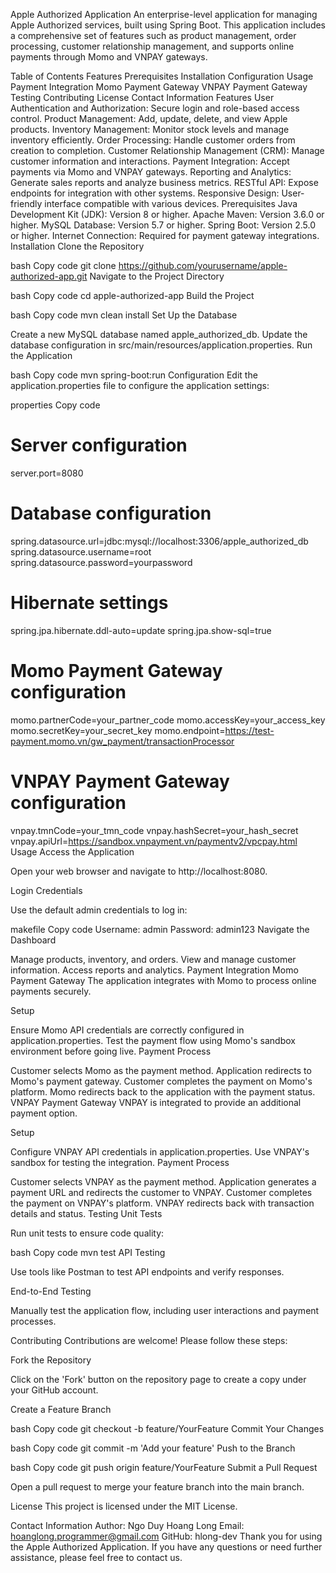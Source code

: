 Apple Authorized Application
An enterprise-level application for managing Apple Authorized services, built using Spring Boot. This application includes a comprehensive set of features such as product management, order processing, customer relationship management, and supports online payments through Momo and VNPAY gateways.

Table of Contents
Features
Prerequisites
Installation
Configuration
Usage
Payment Integration
Momo Payment Gateway
VNPAY Payment Gateway
Testing
Contributing
License
Contact Information
Features
User Authentication and Authorization: Secure login and role-based access control.
Product Management: Add, update, delete, and view Apple products.
Inventory Management: Monitor stock levels and manage inventory efficiently.
Order Processing: Handle customer orders from creation to completion.
Customer Relationship Management (CRM): Manage customer information and interactions.
Payment Integration: Accept payments via Momo and VNPAY gateways.
Reporting and Analytics: Generate sales reports and analyze business metrics.
RESTful API: Expose endpoints for integration with other systems.
Responsive Design: User-friendly interface compatible with various devices.
Prerequisites
Java Development Kit (JDK): Version 8 or higher.
Apache Maven: Version 3.6.0 or higher.
MySQL Database: Version 5.7 or higher.
Spring Boot: Version 2.5.0 or higher.
Internet Connection: Required for payment gateway integrations.
Installation
Clone the Repository

bash
Copy code
git clone https://github.com/yourusername/apple-authorized-app.git
Navigate to the Project Directory

bash
Copy code
cd apple-authorized-app
Build the Project

bash
Copy code
mvn clean install
Set Up the Database

Create a new MySQL database named apple_authorized_db.
Update the database configuration in src/main/resources/application.properties.
Run the Application

bash
Copy code
mvn spring-boot:run
Configuration
Edit the application.properties file to configure the application settings:

properties
Copy code
# Server configuration
server.port=8080

# Database configuration
spring.datasource.url=jdbc:mysql://localhost:3306/apple_authorized_db
spring.datasource.username=root
spring.datasource.password=yourpassword

# Hibernate settings
spring.jpa.hibernate.ddl-auto=update
spring.jpa.show-sql=true

# Momo Payment Gateway configuration
momo.partnerCode=your_partner_code
momo.accessKey=your_access_key
momo.secretKey=your_secret_key
momo.endpoint=https://test-payment.momo.vn/gw_payment/transactionProcessor

# VNPAY Payment Gateway configuration
vnpay.tmnCode=your_tmn_code
vnpay.hashSecret=your_hash_secret
vnpay.apiUrl=https://sandbox.vnpayment.vn/paymentv2/vpcpay.html
Usage
Access the Application

Open your web browser and navigate to http://localhost:8080.

Login Credentials

Use the default admin credentials to log in:

makefile
Copy code
Username: admin
Password: admin123
Navigate the Dashboard

Manage products, inventory, and orders.
View and manage customer information.
Access reports and analytics.
Payment Integration
Momo Payment Gateway
The application integrates with Momo to process online payments securely.

Setup

Ensure Momo API credentials are correctly configured in application.properties.
Test the payment flow using Momo's sandbox environment before going live.
Payment Process

Customer selects Momo as the payment method.
Application redirects to Momo's payment gateway.
Customer completes the payment on Momo's platform.
Momo redirects back to the application with the payment status.
VNPAY Payment Gateway
VNPAY is integrated to provide an additional payment option.

Setup

Configure VNPAY API credentials in application.properties.
Use VNPAY's sandbox for testing the integration.
Payment Process

Customer selects VNPAY as the payment method.
Application generates a payment URL and redirects the customer to VNPAY.
Customer completes the payment on VNPAY's platform.
VNPAY redirects back with transaction details and status.
Testing
Unit Tests

Run unit tests to ensure code quality:

bash
Copy code
mvn test
API Testing

Use tools like Postman to test API endpoints and verify responses.

End-to-End Testing

Manually test the application flow, including user interactions and payment processes.

Contributing
Contributions are welcome! Please follow these steps:

Fork the Repository

Click on the 'Fork' button on the repository page to create a copy under your GitHub account.

Create a Feature Branch

bash
Copy code
git checkout -b feature/YourFeature
Commit Your Changes

bash
Copy code
git commit -m 'Add your feature'
Push to the Branch

bash
Copy code
git push origin feature/YourFeature
Submit a Pull Request

Open a pull request to merge your feature branch into the main branch.

License
This project is licensed under the MIT License.

Contact Information
Author: Ngo Duy Hoang Long
Email: hoanglong.programmer@gmail.com
GitHub: hlong-dev
Thank you for using the Apple Authorized Application. If you have any questions or need further assistance, please feel free to contact us.






